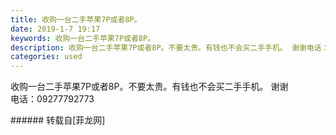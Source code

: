 ```yaml
---
title: 收购一台二手苹果7P或者8P。
date: 2019-1-7 19:17
keywords: 收购一台二手苹果7P或者8P。
description: 收购一台二手苹果7P或者8P。不要太贵。有钱也不会买二手手机。 谢谢电话：09277792773
categories: used
---
```

<td class="t_f" id="postmessage_2635327">

收购一台二手苹果7P或者8P。不要太贵。有钱也不会买二手手机。 谢谢<br/>
电话：09277792773<br/>
</td>
###### 转载自[菲龙网]